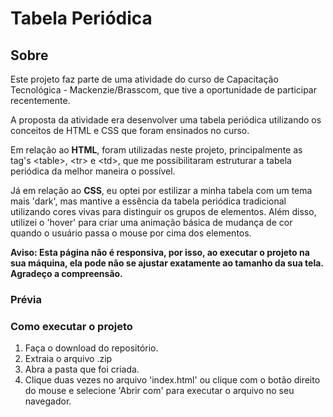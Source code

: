 <h1>Tabela Periódica</h1>
<h2>Sobre</h2>
<p>Este projeto faz parte de uma atividade do curso de Capacitação Tecnológica - Mackenzie/Brasscom, que tive a oportunidade de participar recentemente.</p>
<p>A proposta da atividade era desenvolver uma tabela periódica utilizando os conceitos de HTML e CSS que foram ensinados no curso.</p>
<p>Em relação ao <strong>HTML</strong>, foram utilizadas neste projeto, principalmente as tag's &lt;table&gt;, &lt;tr&gt; e &lt;td&gt;, que me possibilitaram estruturar a tabela periódica da melhor maneira o possível.</p> 
<p>Já em relação ao <strong>CSS</strong>, eu optei por estilizar a minha tabela com um tema mais 'dark', mas mantive a essência da tabela periódica tradicional utilizando cores vivas para distinguir os grupos de elementos. Além disso, utilizei o 'hover' para criar uma animação básica de mudança de cor quando o usuário passa o mouse por cima dos elementos.</p>
<strong>Aviso: Esta página não é responsiva, por isso, ao executar o projeto na sua máquina, ela pode não se ajustar exatamente ao tamanho da sua tela. Agradeço a compreensão.</strong>

<h3>Prévia</h3>
  
<h3>Como executar o projeto</h3>
<ol>
  <li>Faça o download do repositório.</li>
  <li>Extraia o arquivo .zip</li>
  <li>Abra a pasta que foi criada.</li>
  <li>Clique duas vezes no arquivo 'index.html' ou clique com o botão direito do mouse e selecione 'Abrir com' para executar o arquivo no seu navegador.</li>
</ol>
